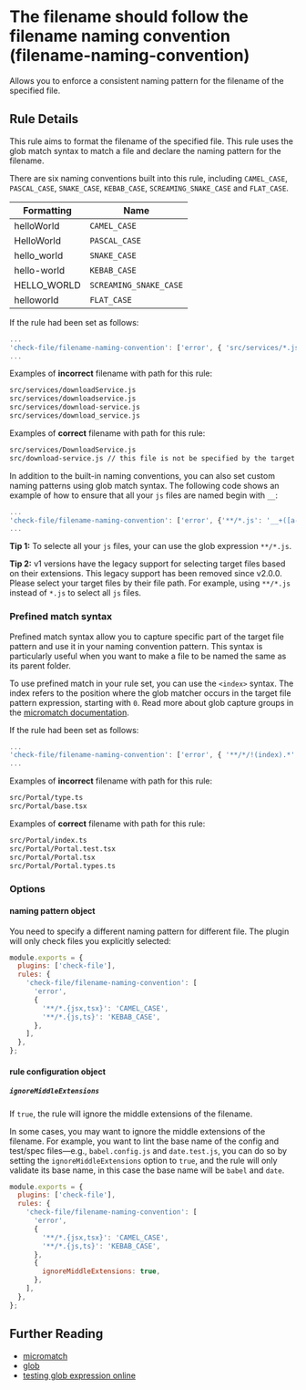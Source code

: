 # The filename should follow the filename naming convention (filename-naming-convention)

Allows you to enforce a consistent naming pattern for the filename of the specified file.

## Rule Details

This rule aims to format the filename of the specified file. This rule uses the glob match syntax to match a file and declare the naming pattern for the filename.

There are six naming conventions built into this rule, including `CAMEL_CASE`, `PASCAL_CASE`, `SNAKE_CASE`, `KEBAB_CASE`, `SCREAMING_SNAKE_CASE` and `FLAT_CASE`.

| Formatting | Name |
|---|---|
| helloWorld | `CAMEL_CASE` |
| HelloWorld | `PASCAL_CASE` |
| hello_world | `SNAKE_CASE` |
| hello-world | `KEBAB_CASE` |
| HELLO_WORLD | `SCREAMING_SNAKE_CASE` |
| helloworld | `FLAT_CASE` |

If the rule had been set as follows:
```js
...
'check-file/filename-naming-convention': ['error', { 'src/services/*.js': 'PASCAL_CASE' }],
...
```

Examples of **incorrect** filename with path for this rule:
```sh
src/services/downloadService.js
src/services/downloadservice.js
src/services/download-service.js
src/services/download_service.js
```

Examples of **correct** filename with path for this rule:
```sh
src/services/DownloadService.js
src/download-service.js // this file is not be specified by the target pattern, so it is skipped
```

In addition to the built-in naming conventions, you can also set custom naming patterns using glob match syntax. The following code shows an example of how to ensure that all your `js` files are named begin with `__`:
```js
...
'check-file/filename-naming-convention': ['error', {'**/*.js': '__+([a-z])'}],
...
```

**Tip 1:** To selecte all your `js` files, your can use the glob expression `**/*.js`.

**Tip 2:** v1 versions have the legacy support for selecting target files based on their extensions. This legacy support has been removed since v2.0.0. Please select your target files by their file path. For example, using `**/*.js` instead of `*.js` to select all `js` files.

### Prefined match syntax

Prefined match syntax allow you to capture specific part of the target file pattern and use it in your naming convention pattern. This syntax is particularly useful when you want to make a file to be named the same as its parent folder.

To use prefined match in your rule set, you can use the `<index>` syntax. The index refers to the position where the glob matcher occurs in the target file pattern expression, starting with `0`. Read more about glob capture groups in the [micromatch documentation](https://github.com/micromatch/micromatch#capture).

If the rule had been set as follows:
```js
...
'check-file/filename-naming-convention': ['error', { '**/*/!(index).*': '<1>' }, { 'ignoreMiddleExtensions': true }],
...
```

Examples of **incorrect** filename with path for this rule:
```sh
src/Portal/type.ts
src/Portal/base.tsx
```

Examples of **correct** filename with path for this rule:
```sh
src/Portal/index.ts
src/Portal/Portal.test.tsx
src/Portal/Portal.tsx
src/Portal/Portal.types.ts
```

### Options

#### naming pattern object

You need to specify a different naming pattern for different file. The plugin will only check files you explicitly selected:

```js
module.exports = {
  plugins: ['check-file'],
  rules: {
    'check-file/filename-naming-convention': [
      'error',
      {
        '**/*.{jsx,tsx}': 'CAMEL_CASE',
        '**/*.{js,ts}': 'KEBAB_CASE',
      },
    ],
  },
};
```

#### rule configuration object

##### `ignoreMiddleExtensions`

If `true`, the rule will ignore the middle extensions of the filename.

In some cases, you may want to ignore the middle extensions of the filename. For example, you want to lint the base name of the config and test/spec files—e.g., `babel.config.js` and `date.test.js`, you can do so by setting the `ignoreMiddleExtensions` option to `true`, and the rule will only validate its base name, in this case the base name will be `babel` and `date`.

```js
module.exports = {
  plugins: ['check-file'],
  rules: {
    'check-file/filename-naming-convention': [
      'error',
      {
        '**/*.{jsx,tsx}': 'CAMEL_CASE',
        '**/*.{js,ts}': 'KEBAB_CASE',
      },
      {
        ignoreMiddleExtensions: true,
      },
    ],
  },
};
```

## Further Reading

- [micromatch](https://github.com/micromatch/micromatch)
- [glob](https://en.wikipedia.org/wiki/Glob_(programming))
- [testing glob expression online](https://globster.xyz)
